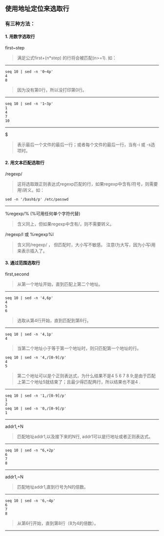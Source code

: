 ## 使用地址定位来选取行  
### 有三种方法：
#### 1. 用数字选取行    
first~step
> 满足公式first+(n*step) 的行将会被匹配(n>=1). 如：
-------------------------------------------
```
seq 10 | sed -n '0~4p'
4
8
```
>因为没有第0行，所以没打印第0行。
-------------------------------------------
```
seq 10 | sed -n '1~3p'
1
4
7
10
```
-------------------------------------------
$ 
> 表示最后一个文件的最后一行；或者每个文件的最后一行，当有-i 或 -s选项时。  
#### 2. 用文本匹配选取行
/regexp/
> 这将选取跟正则表达式regexp匹配的行，如果regexp中含有/符号，则需要用\转义。如：
```
sed -n '/bash$/p' /etc/passwd
```
-------------------------------------------
\%regexp/%  (%可用任何单个字符代替)
> 含义同上，但如果regexp中含有/，则不需要转义。

/regexp/I 或 \%regexp%I
> 含义同/regexp/ ， 但匹配时，大小写不敏感。
> 注意I为大写，因为小写i用来表示插入了。
#### 3. 通过范围选取行
first,second
> 从第一个地址开始，直到匹配上第二个地址。
-------------------------------------------
```
seq 10 | sed -n '4,6p'
4
5
6
```
> 选取从第4行开始，直到匹配到第6行。
-------------------------------------------
```
seq 10 | sed -n '4,1p'
4
```
> 当第二个地址小于等于第一个地址时，则只匹配第一个地址的行。
```
seq 10 | sed -n '4,/[0-9]/p'
4
5
```
> 第二个地址可以是个正则表达式，为什么结果不是4 5 6 7 8 9;是由于匹配上第二个地址5就结束了；且最少得匹配两行，所以结果也不是4 .
-------------------------------------------
``` 
seq 10 | sed -n '1,/[0-9]/p'
1
2
seq 10 | sed -n '0,/[0-9]/p'
1
```
-------------------------------------------
addr1,+N
> 匹配地址addr1,以及接下来的N行, addr1可以是行地址或者正则表达式。
-------------------------------------------
```
seq 10 | sed -n "6,+2p'
6
7
8
```
-------------------------------------------
addr1,~N
> 匹配地址addr1,直到行号为N的倍数。
-------------------------------------------
```
seq 10 | sed -n '6,~4p'
6
7
8
```
> 从第6行开始，直到第8行（8为4的倍数）。
-------------------------------------------
